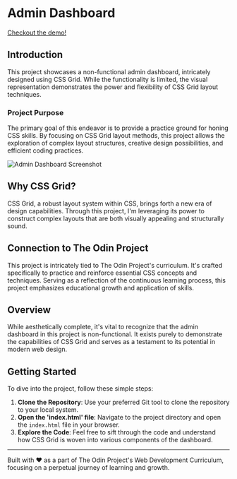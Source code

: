 # Admin Dashboard

[Checkout the demo!](https://erenova.github.io/admin-dashboard/)

## Introduction

This project showcases a non-functional admin dashboard, intricately designed using CSS Grid. While the functionality is limited, the visual representation demonstrates the power and flexibility of CSS Grid layout techniques.

### Project Purpose

The primary goal of this endeavor is to provide a practice ground for honing CSS skills. By focusing on CSS Grid layout methods, this project allows the exploration of complex layout structures, creative design possibilities, and efficient coding practices.

![Admin Dashboard Screenshot](https://github.com/erenova/admin-dashboard/assets/95050098/7327d068-79f6-427f-b1d9-4190acbed35a)

## Why CSS Grid?

CSS Grid, a robust layout system within CSS, brings forth a new era of design capabilities. Through this project, I'm leveraging its power to construct complex layouts that are both visually appealing and structurally sound.

## Connection to The Odin Project

This project is intricately tied to The Odin Project's curriculum. It's crafted specifically to practice and reinforce essential CSS concepts and techniques. Serving as a reflection of the continuous learning process, this project emphasizes educational growth and application of skills.

## Overview

While aesthetically complete, it's vital to recognize that the admin dashboard in this project is non-functional. It exists purely to demonstrate the capabilities of CSS Grid and serves as a testament to its potential in modern web design.

## Getting Started

To dive into the project, follow these simple steps:

1. **Clone the Repository**: Use your preferred Git tool to clone the repository to your local system.
2. **Open the 'index.html' file**: Navigate to the project directory and open the `index.html` file in your browser.
3. **Explore the Code**: Feel free to sift through the code and understand how CSS Grid is woven into various components of the dashboard.

---

Built with ❤️ as a part of The Odin Project's Web Development Curriculum, focusing on a perpetual journey of learning and growth.
